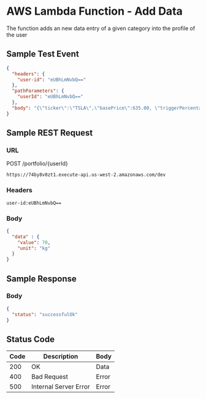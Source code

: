 # AWS Lambda Function - Add Data
The function adds an new data entry of a given category into the profile of the user 

## Sample Test Event
```json
{
  "headers": {
    "user-id": "eUBhLmNvbQ=="
  },
  "pathParameters": {
    "userId": "eUBhLmNvbQ=="
  },
  "body": "{\"ticker\":\"TSLA\",\"basePrice\":635.00, \"triggerPercentage\":15, \"targetHolding\":250, \"activeHolding\":150, \"costPrice\":709.0}"
}
```

## Sample REST Request
### URL

POST /portfolio/{userId}
```
https://74by8v0zt1.execute-api.us-west-2.amazonaws.com/dev
```
### Headers
```
user-id:eUBhLmNvbQ==
```
### Body
```json
{
  "data" : {
    "value": 70,
    "unit": "kg"
  }
}
````

## Sample Response
### Body
```json
{
  "status": "successfulOk"
}
```
## Status Code
Code | Description | Body
------------ | ------------- | -----------
200 | OK | Data
400 | Bad Request | Error
500 | Internal Server Error |Error